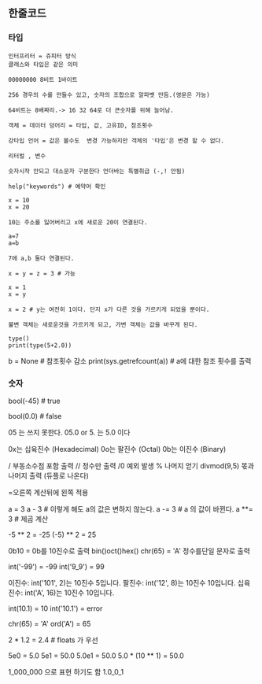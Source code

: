 ## 한줄코드

### 타입

```
인터프리터 = 쥬피터 방식
클래스와 타입은 같은 의미
```

```
00000000 8비트 1바이트

256 경우의 수를 만들수 있고, 숫자의 조합으로 알파벳 만듬.(영문은 가능)

64비트는 8배짜리.-> 16 32 64로 더 큰숫자를 위해 늘어남.
```

```
객체 = 데이터 덩어리 = 타입, 값, 고유ID, 참조횟수 

강타입 언어 = 값은 볼수도  변경 가능하지만 객체의 '타입'은 변경 할 수 없다.

리터럴 , 변수

숫자시작 안되고 대소문자 구분한다 언더바는 특별취급 (-,! 안됨)

help("keywords") # 예약어 확인
```

```
x = 10
x = 20

10는 주소를 잃어버리고 x에 새로운 20이 연결된다.
```
```
a=7
a=b

7에 a,b 둘다 연결된다.
```
```
x = y = z = 3 # 가능
```
```
x = 1
x = y

x = 2 # y는 여전히 1이다. 단지 x가 다른 것을 가르키게 되었을 뿐이다.

불변 객체는 새로운것을 가르키게 되고, 가변 객체는 값을 바꾸게 된다.
```
```
type()
print(type(5+2.0))
```

b = None # 참조횟수 감소
print(sys.getrefcount(a))  # a에 대한 참조 횟수를 출력

### 숫자

bool(-45) # true

bool(0.0) # false

05 는 쓰지 못한다.
05.0 or 5. 는 5.0 이다

0x는 십육진수 (Hexadecimal)
0o는 팔진수 (Octal)
0b는 이진수 (Binary)

/ 부동소수점 포함 출력
// 정수만 출력
/0 예외 발생
% 나머지 얻기
divmod(9,5) 몫과 나머지 출력 (듀플로 나온다)

=오른쪽 계산뒤에 왼쪽 적용

a = 3
a - 3 # 이렇게 해도 a의 값은 변하지 않는다.
a -= 3 # a 의 값이 바뀐다.
a **= 3 # 제곱 계산

-5 ** 2 = -25
(-5) ** 2 = 25

0b10 = 0b를 10진수로 출력
bin()oct()hex()
chr(65) = 'A' 정수를단일 문자로 출력 

int('-99') = -99
int('9_9') = 99

이진수: int('101', 2)는 10진수 5입니다.
팔진수: int('12', 8)는 10진수 10입니다.
십육진수: int('A', 16)는 10진수 10입니다.

int(10.1) = 10
int('10.1') = error

chr(65) = 'A'
ord('A') = 65

2 * 1.2 = 2.4 # floats 가 우선

5e0 = 5.0
5e1 = 50.0
5.0e1 = 50.0
5.0 * (10 ** 1) = 50.0

1_000_000 으로 표현 하기도 함
1.0_0_1

